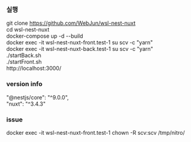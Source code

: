 ### 실행
git clone https://github.com/WebJun/wsl-nest-nuxt  
cd wsl-nest-nuxt  
docker-compose up -d --build  
docker exec -it wsl-nest-nuxt-front.test-1 su scv -c "yarn"  
docker exec -it wsl-nest-nuxt-back.test-1 su scv -c "yarn"  
./startBack.sh  
./startFront.sh  
http://localhost:3000/  

### version info
"@nestjs/core": "^9.0.0",  
"nuxt": "^3.4.3"  

### issue
docker exec -it wsl-nest-nuxt-front.test-1 chown -R scv:scv /tmp/nitro/  